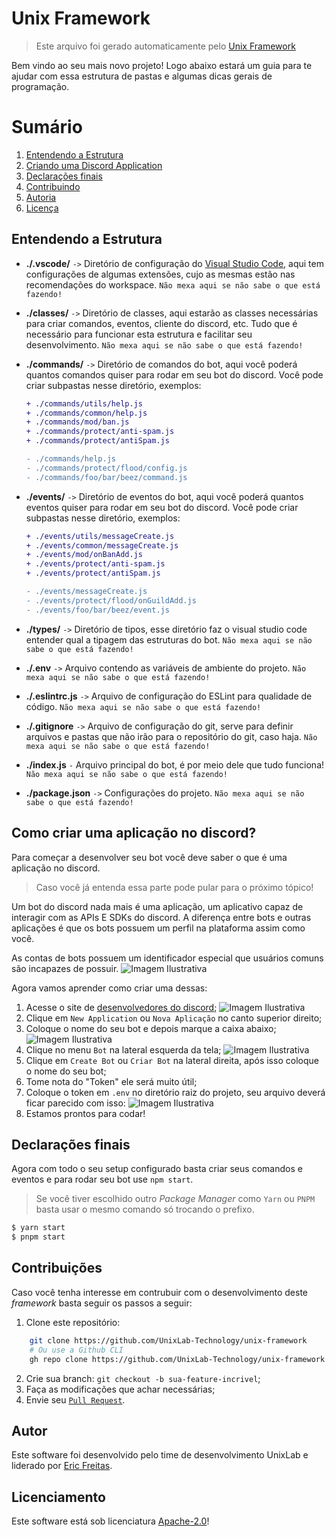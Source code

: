 # Unix Framework

> Este arquivo foi gerado automaticamente pelo [Unix Framework](https://npmjs.com/package/unix-framework)


Bem vindo ao seu mais novo projeto! Logo abaixo estará um guia para te ajudar com essa estrutura de pastas e algumas dicas gerais de programação.

# Sumário

1. [Entendendo a Estrutura](#entendento-a-estrutura)
2. [Criando uma Discord Application](#como-criar-uma-aplicação-no-discord)
3. [Declarações finais](#declarações-finais)
4. [Contribuindo](#contribuições)
5. [Autoria](#autor)
6. [Licença](#licenciamento)

## Entendendo a Estrutura 

- **./.vscode/** `->` Diretório de configuração do [Visual Studio Code](https://code.visualstudio.com), aqui tem configurações de algumas extensões, cujo as mesmas estão nas recomendações do workspace. `Não mexa aqui se não sabe o que está fazendo!`
- **./classes/** `->` Diretório de classes, aqui estarão as classes necessárias para criar comandos, eventos, cliente do discord, etc. Tudo que é necessário para funcionar esta estrutura e facilitar seu desenvolvimento. `Não mexa aqui se não sabe o que está fazendo!`
- **./commands/** `->` Diretório de comandos do bot, aqui você poderá quantos comandos quiser para rodar em seu bot do discord. Você pode criar subpastas nesse diretório, exemplos:

    ```diff
    + ./commands/utils/help.js
    + ./commands/common/help.js
    + ./commands/mod/ban.js
    + ./commands/protect/anti-spam.js
    + ./commands/protect/antiSpam.js

    - ./commands/help.js
    - ./commands/protect/flood/config.js
    - ./commands/foo/bar/beez/command.js
    ```
- **./events/** `->` Diretório de eventos do bot, aqui você poderá quantos eventos quiser para rodar em seu bot do discord. Você pode criar subpastas nesse diretório, exemplos:

    ```diff
    + ./events/utils/messageCreate.js
    + ./events/common/messageCreate.js
    + ./events/mod/onBanAdd.js
    + ./events/protect/anti-spam.js
    + ./events/protect/antiSpam.js

    - ./events/messageCreate.js
    - ./events/protect/flood/onGuildAdd.js
    - ./events/foo/bar/beez/event.js
    ```
- **./types/** `->` Diretório de tipos, esse diretório faz o visual studio code entender qual a tipagem das estruturas do bot. `Não mexa aqui se não sabe o que está fazendo!`
- **./.env** `->` Arquivo contendo as variáveis de ambiente do projeto. `Não mexa aqui se não sabe o que está fazendo!`
- **./.eslintrc.js** `->` Arquivo de configuração do ESLint para qualidade de código. `Não mexa aqui se não sabe o que está fazendo!`
- **./.gitignore** `->` Arquivo de configuração do git, serve para definir arquivos e pastas que não irão para o repositório do git, caso haja. `Não mexa aqui se não sabe o que está fazendo!`
- **./index.js** `-` Arquivo principal do bot, é por meio dele que tudo funciona! `Não mexa aqui se não sabe o que está fazendo!`
- **./package.json** `->` Configurações do projeto. `Não mexa aqui se não sabe o que está fazendo!`


## Como criar uma aplicação no discord?

Para começar a desenvolver seu bot você deve saber o que é uma aplicação no discord.

> Caso você já entenda essa parte pode pular para o próximo tópico!

Um bot do discord nada mais é uma aplicação, um aplicativo capaz de interagir com as APIs E SDKs do discord. A diferença entre bots e outras aplicações é que os bots possuem um perfil na plataforma assim como você.

As contas de bots possuem um identificador especial que usuários comuns são incapazes de possuir.
![Imagem Ilustrativa](https://i.imgur.com/A6DnmMo.png)

Agora vamos aprender como criar uma dessas:

1. Acesse o site de [desenvolvedores do discord](https://discord.com/developers/applications); ![Imagem Ilustrativa](https://i.imgur.com/PQArB7v.png)
2. Clique em `New Application` ou `Nova Aplicação` no canto superior direito;
3. Coloque o nome do seu bot e depois marque a caixa abaixo; ![Imagem Ilustrativa](https://i.imgur.com/GYZiGQc.png)
4. Clique no menu `Bot` na lateral esquerda da tela; ![Imagem Ilustrativa](https://i.imgur.com/vPW0KMZ.png)
5. Clique em `Create Bot` ou `Criar Bot` na lateral direita, após isso coloque o nome do seu bot;
6. Tome nota do "Token" ele será muito útil;
7. Coloque o token em `.env` no diretório raiz do projeto, seu arquivo deverá ficar parecido com isso:
![Imagem Ilustrativa](https://i.imgur.com/8P3d9dg.png)
8. Estamos prontos para codar!

## Declarações finais

Agora com todo o seu setup configurado basta criar seus comandos e eventos e para rodar seu bot use `npm start`.
> Se você tiver escolhido outro *Package Manager* como `Yarn` ou `PNPM` basta usar o mesmo comando só trocando o prefixo. 
```bash
$ yarn start
$ pnpm start
```

## Contribuições

Caso você tenha interesse em contrubuir com o desenvolvimento deste *framework* basta seguir os passos a seguir:
1. Clone este repositório:
```bash
    git clone https://github.com/UnixLab-Technology/unix-framework
    # Ou use a Github CLI
    gh repo clone https://github.com/UnixLab-Technology/unix-framework
```
2. Crie sua branch: `git checkout -b sua-feature-incrivel`;
3. Faça as modificações que achar necessárias;
4. Envie seu [`Pull Request`](https://github.com/UnixLab-Technology/unix-framework/pulls).

## Autor

Este software foi desenvolvido pelo time de desenvolvimento UnixLab e liderado por [Eric Freitas](https://github.com/freitaseric).

## Licenciamento

Este software está sob licenciatura [Apache-2.0](https://www.apache.org/licenses/LICENSE-2.0)!